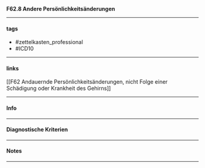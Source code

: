 __F62.8 Andere Persönlichkeitsänderungen__

___________________________________________
#### tags

- #zettelkasten_professional
- #ICD10 
___________________________________________
#### links

[[F62 Andauernde Persönlichkeitsänderungen, nicht Folge einer Schädigung oder Krankheit des Gehirns]]

___________________________________________
#### Info

___________________________________________
#### Diagnostische Kriterien

___________________________________________
#### Notes

___________________________________________

